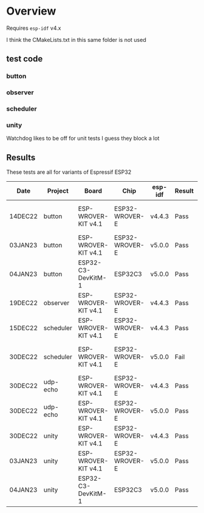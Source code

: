 # Overview

Requires `esp-idf` v4.x

I think the CMakeLists.txt in this same folder is not used
## test code

### button

### observer


### scheduler

### unity

Watchdog likes to be off for unit tests I guess they block a lot

## Results

These tests are all for variants of Espressif ESP32

|   Date  | Project      | Board                | Chip           | esp-idf  | Result  | Notes
| ------- | ------------ | -------------------- | -------------- | -------  | ------- | -----
| 14DEC22 | button       | ESP-WROVER-KIT v4.1  | ESP32-WROVER-E | v4.4.3   | Pass    | FreeRTOS 'held' works at a rudimentary level
| 03JAN23 | button       | ESP-WROVER-KIT v4.1  | ESP32-WROVER-E | v5.0.0   | Pass    |
| 04JAN23 | button       | ESP32-C3-DevKitM-1   | ESP32C3        | v5.0.0   | Pass    |
| 19DEC22 | observer     | ESP-WROVER-KIT v4.1  | ESP32-WROVER-E | v4.4.3   | Pass    |
| 15DEC22 | scheduler    | ESP-WROVER-KIT v4.1  | ESP32-WROVER-E | v4.4.3   | Pass    |
| 30DEC22 | scheduler    | ESP-WROVER-KIT v4.1  | ESP32-WROVER-E | v5.0.0   | Fail    | Minor SDK incompatibilities inhibit compilation
| 30DEC22 | udp-echo     | ESP-WROVER-KIT v4.1  | ESP32-WROVER-E | v4.4.3   | Pass    |
| 30DEC22 | udp-echo     | ESP-WROVER-KIT v4.1  | ESP32-WROVER-E | v5.0.0   | Pass    |
| 30DEC22 | unity        | ESP-WROVER-KIT v4.1  | ESP32-WROVER-E | v4.4.3   | Pass    |
| 03JAN23 | unity        | ESP-WROVER-KIT v4.1  | ESP32-WROVER-E | v5.0.0   | Pass    |
| 04JAN23 | unity        | ESP32-C3-DevKitM-1   | ESP32C3        | v5.0.0   | Pass    |


